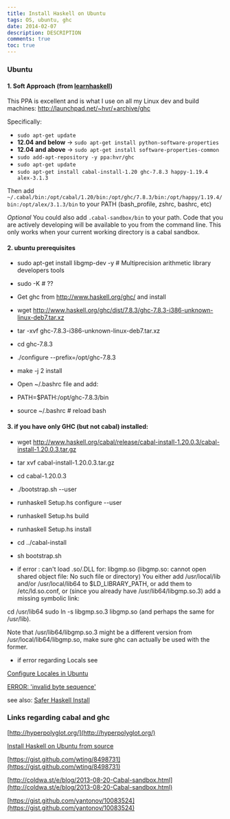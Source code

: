 ```yaml
---
title: Install Haskell on Ubuntu
tags: OS, ubuntu, ghc
date: 2014-02-07
description: DESCRIPTION
comments: true
toc: true
---
```



### Ubuntu

#### 1. Soft Approach (from [learnhaskell](https://github.com/bitemyapp/learnhaskell))

This PPA is excellent and is what I use on all my Linux dev and build machines: http://launchpad.net/~hvr/+archive/ghc

Specifically:

- `sudo apt-get update`
- **12.04 and below** -> `sudo apt-get install python-software-properties`
- **12.04 and above** -> `sudo apt-get install software-properties-common`
- `sudo add-apt-repository -y ppa:hvr/ghc`
- `sudo apt-get update`
- `sudo apt-get install cabal-install-1.20 ghc-7.8.3 happy-1.19.4 alex-3.1.3`

Then add `~/.cabal/bin:/opt/cabal/1.20/bin:/opt/ghc/7.8.3/bin:/opt/happy/1.19.4/bin:/opt/alex/3.1.3/bin` to your PATH (bash_profile, zshrc, bashrc, etc)

*Optional* You could also add `.cabal-sandbox/bin` to your path. Code that you are actively developing will be available to you from the command line.
This only works when your current working directory is a cabal sandbox.


#### 2. ubuntu prerequisites


* sudo apt-get install libgmp-dev -y  # Multiprecision arithmetic library developers tools
* sudo -K  # ??


* Get ghc from http://www.haskell.org/ghc/ and install
* wget http://www.haskell.org/ghc/dist/7.8.3/ghc-7.8.3-i386-unknown-linux-deb7.tar.xz
* tar -xvf ghc-7.8.3-i386-unknown-linux-deb7.tar.xz
* cd ghc-7.8.3
* ./configure --prefix=/opt/ghc-7.8.3
* make -j 2 install
* Open ~/.bashrc file and add:
* PATH=$PATH:/opt/ghc-7.8.3/bin
* source ~/.bashrc # reload bash


#### 3. if you have only GHC (but not cabal) installed:

*  wget http://www.haskell.org/cabal/release/cabal-install-1.20.0.3/cabal-install-1.20.0.3.tar.gz
*  tar xvf cabal-install-1.20.0.3.tar.gz
*  cd cabal-1.20.0.3
*  ./bootstrap.sh --user
*  runhaskell Setup.hs configure --user
*  runhaskell Setup.hs build
*  runhaskell Setup.hs install
*  cd ../cabal-install
*  sh bootstrap.sh

* if error
<command line>: can't load .so/.DLL for: libgmp.so (libgmp.so: cannot open shared object file: No such file or directory)
You either add /usr/local/lib and/or /usr/local/lib64 to $LD_LIBRARY_PATH, or add them to /etc/ld.so.conf, or (since you already have /usr/lib64/libgmp.so.3) add a missing symbolic link:

cd /usr/lib64
sudo ln -s libgmp.so.3 libgmp.so
(and perhaps the same for /usr/lib).

Note that /usr/lib64/libgmp.so.3 might be a different version from /usr/local/lib64/libgmp.so, make sure ghc can actually be used with the former.

* if error regarding Locals see

[Configure Locales in Ubuntu](http://www.thomas-krenn.com/en/wiki/Configure_Locales_in_Ubuntu)

[ERROR: 'invalid byte sequence'](http://ppenzin.github.io/haskell/quickcheck/freebsd/2014/06/25/tf-random-invalid-byte-sequence/)


see also: [Safer Haskell Install](http://yannesposito.com/Scratch/en/blog/Safer-Haskell-Install/index.html)
### Links regarding cabal and ghc

[http://hyperpolyglot.org/](http://hyperpolyglot.org/)


[Install Haskell on Ubuntu from source](https://gist.github.com/Dexyne/5791465)


[https://gist.github.com/wting/8498731](https://gist.github.com/wting/8498731)


[http://coldwa.st/e/blog/2013-08-20-Cabal-sandbox.html](http://coldwa.st/e/blog/2013-08-20-Cabal-sandbox.html)


[https://gist.github.com/yantonov/10083524](https://gist.github.com/yantonov/10083524)
